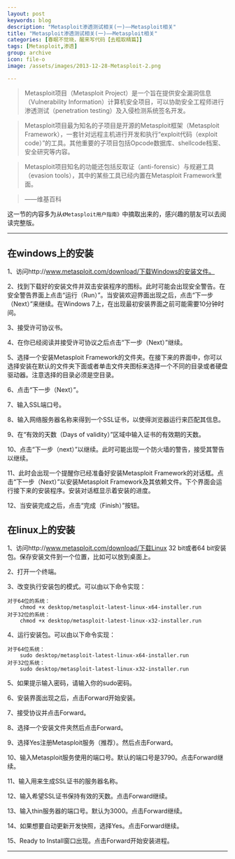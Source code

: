 ```yaml
---
layout: post
keywords: blog
description: "Metasploit渗透测试相关(一)——Metasploit相关"
title: "Metasploit渗透测试相关(一)——Metasploit相关"
categories: [春眠不觉晓，醒来写代码【去粗取精篇】]
tags: [Metasploit,渗透]
group: archive
icon: file-o
image: /assets/images/2013-12-28-Metasploit-2.png

---
```


>Metasploit项目（Metasploit Project）是一个旨在提供安全漏洞信息（Vulnerability Information）计算机安全项目，可以协助安全工程师进行渗透测试（penetration testing）及入侵检测系统签名开发。

>Metasploit项目最为知名的子项目是开源的Metasploit框架（Metasploit Framework），一套针对远程主机进行开发和执行“exploit代码（exploit code）”的工具。其他重要的子项目包括Opcode数据库、shellcode档案、安全研究等内容。<!-- more -->

>Metasploit项目知名的功能还包括反取证（anti-forensic）与规避工具（evasion tools），其中的某些工具已经内置在Metasploit Framework里面。

>——维基百科

<!-- more -->

这一节的内容多为从`《Metasploit用户指南》`中摘取出来的，感兴趣的朋友可以去阅读完整版。

---

## 在windows上的安装
1、访问http://www.metasploit.com/download/下载Windows的安装文件。

2、找到下载好的安装文件并双击安装程序的图标。此时可能会出现安全警告。在安全警告界面上点击“运行（Run）”。当安装欢迎界面出现之后，点击“下一步（Next）”来继续。在Windows 7上，在出现最初安装界面之前可能需要10分钟时间。

3、接受许可协议书。

4、在你已经阅读并接受许可协议之后点击“下一步（Next）”继续。

5、选择一个安装Metasploit Framework的文件夹。在接下来的界面中，你可以选择安装在默认的文件夹下面或者单击文件夹图标来选择一个不同的目录或者硬盘驱动器。注意选择的目录必须是空目录。

6、点击“下一步（Next）”。

7、输入SSL端口号。

8、输入网络服务器名称来得到一个SSL证书，以使得浏览器运行来匹配其信息。

9、在“有效的天数（Days of validity）”区域中输入证书的有效期的天数。

10、点击“下一步（next）”以继续。此时可能出现一个防火墙的警告，接受其警告以继续。

11、此时会出现一个提醒你已经准备好安装Metasploit Framework的对话框。点击“下一步（Next）”以安装Metasploit Framework及其依赖文件。下个界面会运行接下来的安装程序。安装对话框显示着安装的进度。

12、当安装完成之后，点击“完成（Finish）”按钮。


## 在linux上的安装
1、访问http://www.metasploit.com/download/下载Linux 32 bit或者64 bit安装包。保存安装文件到一个位置，比如可以放到桌面上。

2、打开一个终端。

3、改变执行安装包的模式。可以由以下命令实现：
	
	对于64位的系统：
	 	chmod +x desktop/metasploit-latest-linux-x64-installer.run
	对于32位的系统：
	 	chmod +x desktop/metasploit-latest-linux-x32-installer.run

4、运行安装包。可以由以下命令实现：

	对于64位系统：
		sudo desktop/metasploit-latest-linux-x64-installer.run
	对于32位系统：
		sudo desktop/metasploit-latest-linux-x32-installer.run

5、如果提示输入密码，请输入你的sudo密码。

6、安装界面出现之后，点击Forward开始安装。

7、接受协议并点击Forward。

8、选择一个安装文件夹然后点击Forward。

9、选择Yes注册Metasploit服务（推荐）。然后点击Forward。

10、输入Metasploit服务使用的端口号。默认的端口号是3790。点击Forward继续。

11、输入用来生成SSL证书的服务器名称。

12、输入希望SSL证书保持有效的天数。点击Forward继续。

13、输入thin服务器的端口号。默认为3000。点击Forward继续。

14、如果想要自动更新开发快照，选择Yes。点击Forward继续。

15、Ready to Install窗口出现。点击Forward开始安装进程。

---




